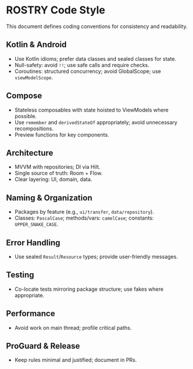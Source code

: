 # ROSTRY Code Style

This document defines coding conventions for consistency and readability.

## Kotlin & Android

- Use Kotlin idioms; prefer data classes and sealed classes for state.
- Null-safety: avoid `!!`; use safe calls and require checks.
- Coroutines: structured concurrency; avoid GlobalScope; use `viewModelScope`.

## Compose

- Stateless composables with state hoisted to ViewModels where possible.
- Use `remember` and `derivedStateOf` appropriately; avoid unnecessary recompositions.
- Preview functions for key components.

## Architecture

- MVVM with repositories; DI via Hilt.
- Single source of truth: Room + Flow.
- Clear layering: UI, domain, data.

## Naming & Organization

- Packages by feature (e.g., `ui/transfer`, `data/repository`).
- Classes: `PascalCase`; methods/vars: `camelCase`; constants: `UPPER_SNAKE_CASE`.

## Error Handling

- Use sealed `Result`/`Resource` types; provide user-friendly messages.

## Testing

- Co-locate tests mirroring package structure; use fakes where appropriate.

## Performance

- Avoid work on main thread; profile critical paths.

## ProGuard & Release

- Keep rules minimal and justified; document in PRs.
